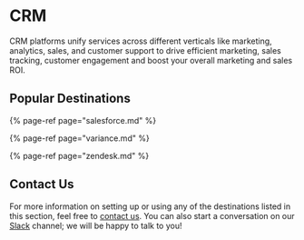 # CRM

CRM platforms unify services across different verticals like marketing, analytics, sales, and customer support to drive efficient marketing, sales tracking, customer engagement and boost your overall marketing and sales ROI.

## Popular Destinations

{% page-ref page="salesforce.md" %}

{% page-ref page="variance.md" %}

{% page-ref page="zendesk.md" %}

## Contact Us

For more information on setting up or using any of the destinations listed in this section, feel free to [contact us](mailto:%20docs@rudderstack.com). You can also start a conversation on our [Slack](https://resources.rudderstack.com/join-rudderstack-slack) channel; we will be happy to talk to you!

